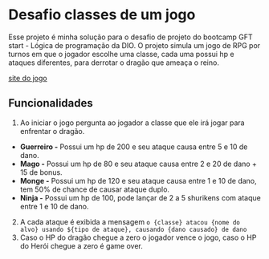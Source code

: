 # Desafio classes de um jogo

Esse projeto é minha solução para o desafio de projeto do bootcamp GFT start - Lógica de programação da DIO. O projeto simula um jogo de RPG por turnos em que o jogador escolhe uma classe, cada uma possui hp e ataques diferentes, para derrotar o dragão que ameaça o reino.

[site do jogo](https://kassia-darcie.github.io/desafio-classes-jogo/)

## Funcionalidades

1. Ao iniciar o jogo pergunta ao jogador a classe que ele irá jogar para enfrentar o dragão.

-   **Guerreiro -** Possui um hp de 200 e seu ataque causa entre 5 e 10 de dano.
-   **Mago -** Possui um hp de 80 e seu ataque causa entre 2 e 20 de dano + 15 de bonus.
-   **Monge -** Possui um hp de 120 e seu ataque causa entre 1 e 10 de dano, tem 50% de chance de causar ataque duplo.
-   **Ninja -** Possui um hp de 100, pode lançar de 2 a 5 shurikens com ataque entre 1 e 10 de dano.

2. A cada ataque é exibida a mensagem `o {classe} atacou {nome do alvo} usando ${tipo de ataque}, causando {dano causado} de dano`
3. Caso o HP do dragão chegue a zero o jogador vence o jogo, caso o HP do Herói chegue a zero é game over.

